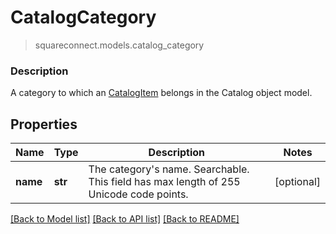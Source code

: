 # CatalogCategory
> squareconnect.models.catalog_category

### Description

A category to which an [CatalogItem](#type-catalogitem) belongs in the Catalog object model.

## Properties
Name | Type | Description | Notes
------------ | ------------- | ------------- | -------------
**name** | **str** | The category&#39;s name. Searchable. This field has max length of 255 Unicode code points. | [optional] 

[[Back to Model list]](../README.md#documentation-for-models) [[Back to API list]](../README.md#documentation-for-api-endpoints) [[Back to README]](../README.md)


